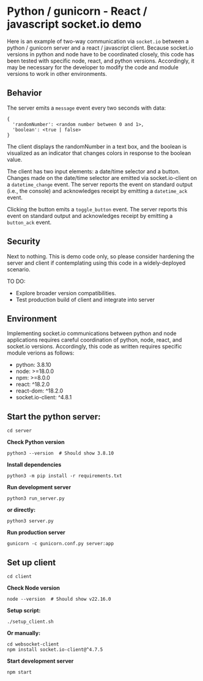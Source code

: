 # Python / gunicorn - React / javascript socket.io demo
Here is an example of two-way communication via `socket.io` between a python / gunicorn server and a react / javascript client. 
Because socket.io versions in python and node have to be coordinated closely, this code has been tested with specific node, react, and python versions. 
Accordingly, it may be necessary for the developer to modify the code and module versions to work in other environments.

## Behavior
The server emits a `message` event every two seconds with data: 
```
{
  'randomNumber': <random number between 0 and 1>,
  'boolean': <true | false>
}
```
The client displays the randomNumber in a text box, and the boolean is visualized as an indicator that changes colors in response to the boolean value.

The client has two input elements: a date/time selector and a button.  Changes made on the date/time selector are emitted via socket.io-client on a
`datetime_change` event. The server reports the event on standard output (i.e., the console) and acknowledges receipt by emitting a `datetime_ack` event.

Clicking the button emits a `toggle_button` event. The server reports this event on standard output and acknowledges receipt by emitting a `button_ack` event.

## Security

Next to nothing.  This is demo code only, so please consider hardening the server and client if contemplating using this code in a widely-deployed scenario.

TO DO:  
* Explore broader version compatibilities.
* Test production build of client and integrate into server

## Environment
Implementing socket.io communications between python and node applications requires careful coordination of python, node, react, and socket.io versions. Accordingly, this code as written requires specific module verions as follows:

* python: 3.8.10
* node: >=18.0.0
* npm: >=8.0.0
* react: ^18.2.0
* react-dom: ^18.2.0
* socket.io-client: ^4.8.1

## Start the python server:
`cd server`

__Check Python version__

`python3 --version  # Should show 3.8.10`

__Install dependencies__

`python3 -m pip install -r requirements.txt`

__Run development server__

`python3 run_server.py`

__or directly:__

`python3 server.py`

__Run production server__

`gunicorn -c gunicorn.conf.py server:app`

## Set up client
`cd client`

__Check Node version__

`node --version  # Should show v22.16.0`

__Setup script:__

```chmod +x setup_client.sh
./setup_client.sh
```

__Or manually:__
```npx create-react-app websocket-client
cd websocket-client
npm install socket.io-client@^4.7.5
```

__Start development server__

`npm start`
